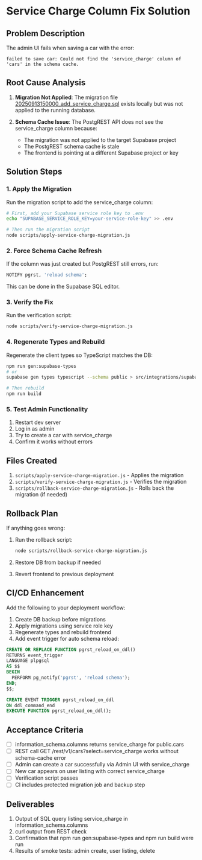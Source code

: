 # Service Charge Column Fix Solution

## Problem Description

The admin UI fails when saving a car with the error:
```
failed to save car: Could not find the 'service_charge' column of 'cars' in the schema cache.
```

## Root Cause Analysis

1. **Migration Not Applied**: The migration file [20250913150000_add_service_charge.sql](file:///c:/Users/vinay/carrental/azure-drive-hub/supabase/migrations/20250913150000_add_service_charge.sql) exists locally but was not applied to the running database.

2. **Schema Cache Issue**: The PostgREST API does not see the service_charge column because:
   - The migration was not applied to the target Supabase project
   - The PostgREST schema cache is stale
   - The frontend is pointing at a different Supabase project or key

## Solution Steps

### 1. Apply the Migration

Run the migration script to add the service_charge column:

```bash
# First, add your Supabase service role key to .env
echo "SUPABASE_SERVICE_ROLE_KEY=your-service-role-key" >> .env

# Then run the migration script
node scripts/apply-service-charge-migration.js
```

### 2. Force Schema Cache Refresh

If the column was just created but PostgREST still errors, run:

```sql
NOTIFY pgrst, 'reload schema';
```

This can be done in the Supabase SQL editor.

### 3. Verify the Fix

Run the verification script:

```bash
node scripts/verify-service-charge-migration.js
```

### 4. Regenerate Types and Rebuild

Regenerate the client types so TypeScript matches the DB:

```bash
npm run gen:supabase-types
# or
supabase gen types typescript --schema public > src/integrations/supabase/types.ts

# Then rebuild
npm run build
```

### 5. Test Admin Functionality

1. Restart dev server
2. Log in as admin
3. Try to create a car with service_charge
4. Confirm it works without errors

## Files Created

1. `scripts/apply-service-charge-migration.js` - Applies the migration
2. `scripts/verify-service-charge-migration.js` - Verifies the migration
3. `scripts/rollback-service-charge-migration.js` - Rolls back the migration (if needed)

## Rollback Plan

If anything goes wrong:

1. Run the rollback script:
   ```bash
   node scripts/rollback-service-charge-migration.js
   ```

2. Restore DB from backup if needed

3. Revert frontend to previous deployment

## CI/CD Enhancement

Add the following to your deployment workflow:

1. Create DB backup before migrations
2. Apply migrations using service role key
3. Regenerate types and rebuild frontend
4. Add event trigger for auto schema reload:

```sql
CREATE OR REPLACE FUNCTION pgrst_reload_on_ddl()
RETURNS event_trigger
LANGUAGE plpgsql
AS $$
BEGIN
  PERFORM pg_notify('pgrst', 'reload schema');
END;
$$;

CREATE EVENT TRIGGER pgrst_reload_on_ddl
ON ddl_command_end
EXECUTE FUNCTION pgrst_reload_on_ddl();
```

## Acceptance Criteria

- [ ] information_schema.columns returns service_charge for public.cars
- [ ] REST call GET /rest/v1/cars?select=service_charge works without schema-cache error
- [ ] Admin can create a car successfully via Admin UI with service_charge
- [ ] New car appears on user listing with correct service_charge
- [ ] Verification script passes
- [ ] CI includes protected migration job and backup step

## Deliverables

1. Output of SQL query listing service_charge in information_schema.columns
2. curl output from REST check
3. Confirmation that npm run gen:supabase-types and npm run build were run
4. Results of smoke tests: admin create, user listing, delete